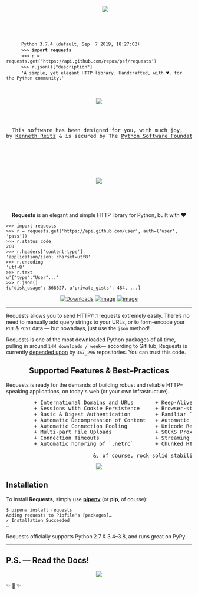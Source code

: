 

<span align="center">
    
<pre>
    <img src="https://raw.githubusercontent.com/psf/requests/master/ext/requests-logo.png" align="center" />
    <div align="left">
    <p></p>
    <code> Python 3.7.4 (default, Sep  7 2019, 18:27:02)</code>
    <code> >>> <strong>import requests</strong></code>
    <code> >>> r = requests.get('https://api.github.com/repos/psf/requests')</code>
    <code> >>> r.json()["description"]</code>
    <code> 'A simple, yet elegant HTTP library. Handcrafted, with ♥, for the Python community.'</code>
    </div>
    
<img src="https://github.com/psf/requests/blob/master/ext/flower-of-life.jpg?raw=true" />
    
    <p align="center">
This software has been designed for you, with much joy, 
by <a href="https://kennethreitz.org/">Kenneth Reitz</a> & is secured by The <a href="https://www.python.org/psf/">Python Software Foundation</a>.  
   </p>
<p>&nbsp;</p>
<img src="https://github.com/psf/requests/blob/master/ext/flourish.png?raw=true" />
</pre>

</span>

<p>&nbsp;</p><p>&nbsp;</p>

<p align="center"><strong>Requests</strong> is an elegant and simple HTTP library for Python, built with ♥</p>

```pycon
>>> import requests
>>> r = requests.get('https://api.github.com/user', auth=('user', 'pass'))
>>> r.status_code
200
>>> r.headers['content-type']
'application/json; charset=utf8'
>>> r.encoding
'utf-8'
>>> r.text
u'{"type":"User"...'
>>> r.json()
{u'disk_usage': 368627, u'private_gists': 484, ...}
```

<p align="center"><a href="https://pepy.tech/project/requests" rel="nofollow"><img src="https://camo.githubusercontent.com/e1dedc9f5ce5cd6b6c699f33d2e812daadcf3645/68747470733a2f2f706570792e746563682f62616467652f7265717565737473" alt="Downloads" data-canonical-src="https://pepy.tech/badge/requests" style="max-width:100%;"></a>
<a href="https://pypi.org/project/requests/" rel="nofollow"><img src="https://camo.githubusercontent.com/6d78aeec0a9a1cfe147ad064bfb99069e298e29b/68747470733a2f2f696d672e736869656c64732e696f2f707970692f707976657273696f6e732f72657175657374732e737667" alt="image" data-canonical-src="https://img.shields.io/pypi/pyversions/requests.svg" style="max-width:100%;"></a>
<a href="https://github.com/psf/requests/graphs/contributors"><img src="https://camo.githubusercontent.com/a70ea15870b38bba9203b969f6a6b7e7845fbb8a/68747470733a2f2f696d672e736869656c64732e696f2f6769746875622f636f6e7472696275746f72732f7073662f72657175657374732e737667" alt="image" data-canonical-src="https://img.shields.io/github/contributors/psf/requests.svg" style="max-width:100%;"></a></p>

---------------------------------------------------------------------

Requests allows you to send HTTP/1.1 requests extremely easily. There’s no need to manually add query strings to your URLs, or to form-encode your `PUT` & `POST` data — but nowadays, just use the `json` method!

Requests is one of the most downloaded Python packages of all time, pulling in around `14M downloads / week`— according to GitHub, Requests is currently [depended upon](https://github.com/psf/requests/network/dependents?package_id=UGFja2FnZS01NzA4OTExNg%3D%3D) by `367_296` repositories. You can trust this code.

<h2 align="center">Supported Features & Best–Practices</h2>

Requests is ready for the demands of building robust and reliable HTTP–speaking applications, on today's web (or your own infrastructure).

<pre class="test">
         + International Domains and URLs       + Keep-Alive & Connection Pooling
         + Sessions with Cookie Persistence     + Browser-style SSL Verification 
         + Basic & Digest Authentication        + Familiar `dict`–like Cookies   
         + Automatic Decompression of Content   + Automatic Content Decoding     
         + Automatic Connection Pooling         + Unicode Response Bodies<super>*</super>
         + Multi-part File Uploads              + SOCKS Proxy Support            
         + Connection Timeouts                  + Streaming Downloads
         + Automatic honoring of `.netrc`       + Chunked HTTP Requests          
              
                            &, of course, rock–solid stability!
</pre>
</div>
<p align="center">
        <img src="https://raw.githubusercontent.com/psf/requests/master/ext/license.png" align="center" />
</p>


Installation
------------

To install **Requests**, simply use [**pipenv**](http://pipenv.org/) (or **pip**, of
course):

```console
$ pipenv install requests
Adding requests to Pipfile's [packages]…
✔ Installation Succeeded
…
```

Requests officially supports Python 2.7 & 3.4–3.8, and runs great on
PyPy.

-------------------------------------

## P.S. — Read the Docs!

<p align="center">
        <a href="https://2.python-requests.org/"><img src="https://raw.githubusercontent.com/psf/requests/master/ext/ss.png" align="center" /></a>
</p>



✨ 🍰 ✨


